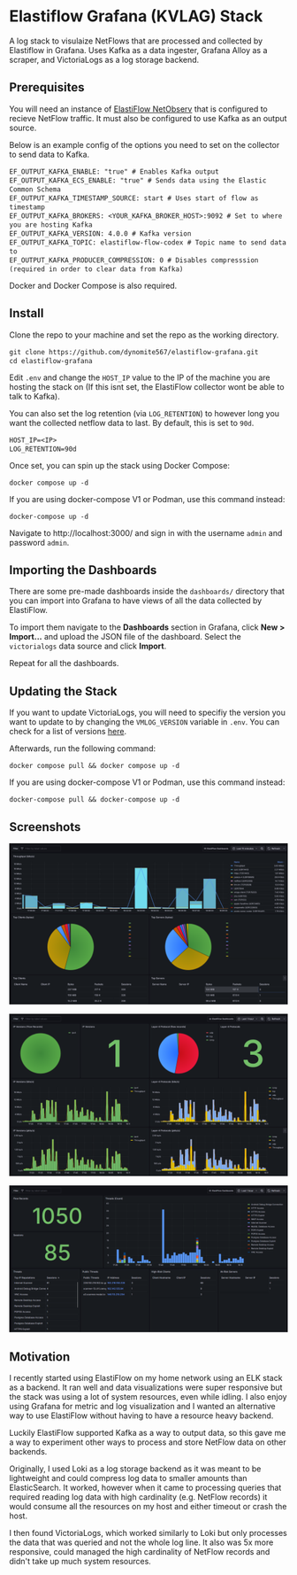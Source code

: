 # Elastiflow Grafana (KVLAG) Stack

A log stack to visulaize NetFlows that are processed and collected by Elastiflow in Grafana. Uses Kafka as a data ingester, Grafana Alloy as a scraper, and VictoriaLogs as a log storage backend.

## Prerequisites

You will need an instance of [ElastiFlow NetObserv](https://docs.elastiflow.com/docs/flowcoll/introduction) that is configured to recieve NetFlow traffic. It must also be configured to use Kafka as an output source.

Below is an example config of the options you need to set on the collector to send data to Kafka.
```
EF_OUTPUT_KAFKA_ENABLE: "true" # Enables Kafka output
EF_OUTPUT_KAFKA_ECS_ENABLE: "true" # Sends data using the Elastic Common Schema
EF_OUTPUT_KAFKA_TIMESTAMP_SOURCE: start # Uses start of flow as timestamp
EF_OUTPUT_KAFKA_BROKERS: <YOUR_KAFKA_BROKER_HOST>:9092 # Set to where you are hosting Kafka
EF_OUTPUT_KAFKA_VERSION: 4.0.0 # Kafka version
EF_OUTPUT_KAFKA_TOPIC: elastiflow-flow-codex # Topic name to send data to
EF_OUTPUT_KAFKA_PRODUCER_COMPRESSION: 0 # Disables compresssion (required in order to clear data from Kafka)
```

Docker and Docker Compose is also required.

## Install

Clone the repo to your machine and set the repo as the working directory.
```
git clone https://github.com/dynomite567/elastiflow-grafana.git
cd elastiflow-grafana
```

Edit `.env` and change the `HOST_IP` value to the IP of the machine you are hosting the stack on (If this isnt set, the ElastiFlow collector wont be able to talk to Kafka).

You can also set the log retention (via `LOG_RETENTION`) to however long you want the collected netflow data to last. By default, this is set to `90d`.
```
HOST_IP=<IP>
LOG_RETENTION=90d
```

Once set, you can spin up the stack using Docker Compose:
```
docker compose up -d
```
If you are using docker-compose V1 or Podman, use this command instead:
```
docker-compose up -d
```
Navigate to http://localhost:3000/ and sign in with the username `admin` and password `admin`.

## Importing the Dashboards
There are some pre-made dashboards inside the `dashboards/` directory that you can import into Grafana to have views of all the data collected by ElastiFlow.

To import them navigate to the **Dashboards** section in Grafana, click **New > Import...** and upload the JSON file of the dashboard. Select the ``victorialogs`` data source and click **Import**.

Repeat for all the dashboards.

## Updating the Stack
If you want to update VictoriaLogs, you will need to specifiy the version you want to update to by changing the ``VMLOG_VERSION`` variable in ``.env``. You can check for a list of versions [here](https://hub.docker.com/r/victoriametrics/victoria-logs/tags).

Afterwards, run the following command:
```
docker compose pull && docker compose up -d
```

If you are using docker-compose V1 or Podman, use this command instead:
```
docker-compose pull && docker-compose up -d
```
## Screenshots
![](https://github.com/dynomite567/elastiflow-grafana/blob/assets/screenshot1.png)

![](https://github.com/dynomite567/elastiflow-grafana/blob/assets/screenshot2.png)

![](https://github.com/dynomite567/elastiflow-grafana/blob/assets/screenshot3.png)

## Motivation
I recently started using ElastiFlow on my home network using an ELK stack as a backend. It ran well and data visualizations were super responsive but the stack was using a lot of system resources, even while idling. I also enjoy using Grafana for metric and log visualization and I wanted an alternative way to use ElastiFlow without having to have a resource heavy backend.

Luckily ElastiFlow supported Kafka as a way to output data, so this gave me a way to experiment other ways to process and store NetFlow data on other backends.

Originally, I used Loki as a log storage backend as it was meant to be lightweight and could compress log data to smaller amounts than ElasticSearch. It worked, however when it came to processing queries that required reading log data with high cardinality (e.g. NetFlow records) it would consume all the resources on my host and either timeout or crash the host.

I then found VictoriaLogs, which worked similarly to Loki but only processes the data that was queried and not the whole log line. It also was 5x more responsive, could managed the high cardinality of NetFlow records and didn't take up much system resources.
